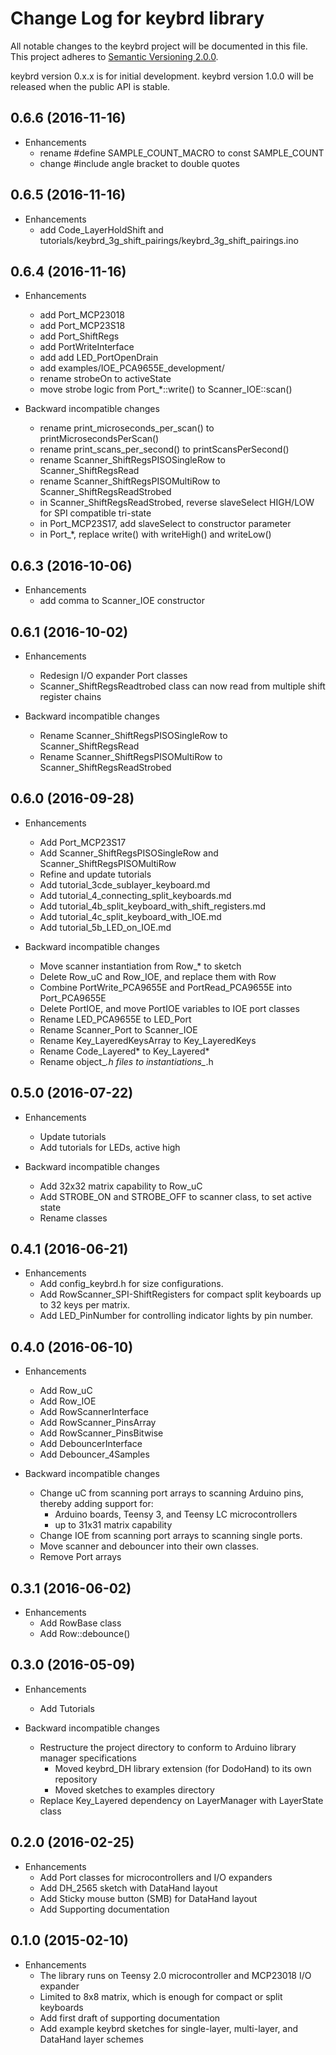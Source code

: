Change Log for keybrd library
=============================
All notable changes to the keybrd project will be documented in this file.
This project adheres to [Semantic Versioning 2.0.0](http://semver.org/).

keybrd version 0.x.x is for initial development.
keybrd version 1.0.0 will be released when the public API is stable.

0.6.6 (2016-11-16)
------------------
* Enhancements
  * rename #define SAMPLE_COUNT_MACRO to const SAMPLE_COUNT
  * change #include <keybrd library file> angle bracket to double quotes

0.6.5 (2016-11-16)
------------------
* Enhancements
  * add Code_LayerHoldShift and tutorials/keybrd_3g_shift_pairings/keybrd_3g_shift_pairings.ino

0.6.4 (2016-11-16)
------------------
* Enhancements
  * add Port_MCP23018
  * add Port_MCP23S18
  * add Port_ShiftRegs
  * add PortWriteInterface
  * add add LED_PortOpenDrain
  * add examples/IOE_PCA9655E_development/
  * rename strobeOn to activeState
  * move strobe logic from Port_*::write() to Scanner_IOE::scan()

* Backward incompatible changes
  * rename print_microseconds_per_scan() to printMicrosecondsPerScan()
  * rename print_scans_per_second() to printScansPerSecond()
  * rename Scanner_ShiftRegsPISOSingleRow to Scanner_ShiftRegsRead
  * rename Scanner_ShiftRegsPISOMultiRow to Scanner_ShiftRegsReadStrobed
  * in Scanner_ShiftRegsReadStrobed, reverse slaveSelect HIGH/LOW for SPI compatible tri-state
  * in Port_MCP23S17, add slaveSelect to constructor parameter
  * in Port_*, replace write() with writeHigh() and writeLow()

0.6.3 (2016-10-06)
------------------
* Enhancements
  * add comma to Scanner_IOE constructor

0.6.1 (2016-10-02)
------------------
* Enhancements
  * Redesign I/O expander Port classes
  * Scanner_ShiftRegsReadtrobed class can now read from multiple shift register chains

* Backward incompatible changes
  * Rename Scanner_ShiftRegsPISOSingleRow to Scanner_ShiftRegsRead
  * Rename Scanner_ShiftRegsPISOMultiRow to Scanner_ShiftRegsReadStrobed

0.6.0 (2016-09-28)
------------------
* Enhancements
  * Add Port_MCP23S17
  * Add Scanner_ShiftRegsPISOSingleRow and Scanner_ShiftRegsPISOMultiRow
  * Refine and update tutorials
  * Add tutorial_3cde_sublayer_keyboard.md
  * Add tutorial_4_connecting_split_keyboards.md
  * Add tutorial_4b_split_keyboard_with_shift_registers.md
  * Add tutorial_4c_split_keyboard_with_IOE.md
  * Add tutorial_5b_LED_on_IOE.md

* Backward incompatible changes
  * Move scanner instantiation from Row_* to sketch
  * Delete Row_uC and Row_IOE, and replace them with Row
  * Combine PortWrite_PCA9655E and PortRead_PCA9655E into Port_PCA9655E
  * Delete PortIOE, and move PortIOE variables to IOE port classes
  * Rename LED_PCA9655E to LED_Port
  * Rename Scanner_Port to Scanner_IOE
  * Rename Key_LayeredKeysArray to Key_LayeredKeys
  * Rename Code_Layered* to Key_Layered*
  * Rename object_*.h files to instantiations_*.h

0.5.0 (2016-07-22)
------------------
* Enhancements
  * Update tutorials
  * Add tutorials for LEDs, active high

* Backward incompatible changes
  * Add 32x32 matrix capability to Row_uC
  * Add STROBE_ON and STROBE_OFF to scanner class, to set active state
  * Rename classes

0.4.1 (2016-06-21)
------------------
* Enhancements
  * Add config_keybrd.h for size configurations.
  * Add RowScanner_SPI-ShiftRegisters for compact split keyboards up to 32 keys per matrix.
  * Add LED_PinNumber for controlling indicator lights by pin number.

0.4.0 (2016-06-10)
------------------
* Enhancements
  * Add Row_uC
  * Add Row_IOE
  * Add RowScannerInterface
  * Add RowScanner_PinsArray
  * Add RowScanner_PinsBitwise
  * Add DebouncerInterface
  * Add Debouncer_4Samples

* Backward incompatible changes
  * Change uC from scanning port arrays to scanning Arduino pins, thereby adding support for:
    * Arduino boards, Teensy 3, and Teensy LC microcontrollers
    * up to 31x31 matrix capability
  * Change IOE from scanning port arrays to scanning single ports.
  * Move scanner and debouncer into their own classes.
  * Remove Port arrays

0.3.1 (2016-06-02)
------------------
* Enhancements
  * Add RowBase class
  * Add Row::debounce()

0.3.0 (2016-05-09)
------------------
* Enhancements
  * Add Tutorials

* Backward incompatible changes
  * Restructure the project directory to conform to Arduino library manager specifications
    * Moved keybrd_DH library extension (for DodoHand) to its own repository
    * Moved sketches to examples directory
  * Replace Key_Layered dependency on LayerManager with LayerState class

0.2.0 (2016-02-25)
------------------
* Enhancements
  * Add Port classes for microcontrollers and I/O expanders
  * Add DH_2565 sketch with DataHand layout
  * Add Sticky mouse button (SMB) for DataHand layout
  * Add Supporting documentation

0.1.0 (2015-02-10)
------------------
* Enhancements
  * The library runs on Teensy 2.0 microcontroller and MCP23018 I/O expander
  * Limited to 8x8 matrix, which is enough for compact or split keyboards
  * Add first draft of supporting documentation
  * Add example keybrd sketches for single-layer, multi-layer, and DataHand layer schemes
